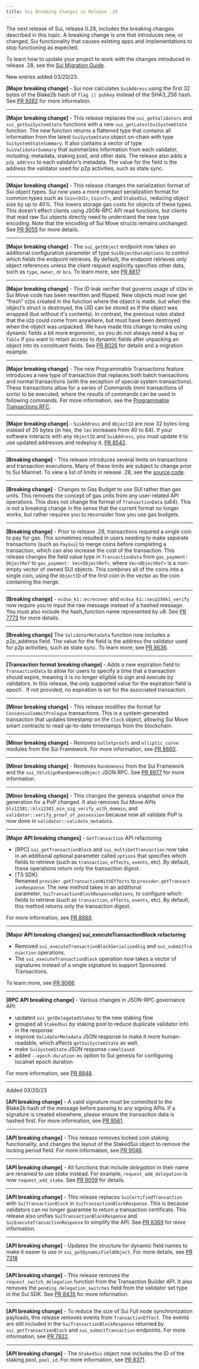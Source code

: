 ```yaml
---
title: Sui Breaking Changes in Release .28
---
```


The next release of Sui, release 0.28, includes the breaking changes described in this topic. A breaking change is one that introduces new, or changed, Sui functionality that causes existing apps and implementations to stop functioning as expected.

To learn how to update your project to work with the changes introduced in release .28, see the [Sui Migration Guide](sui-migration-guide.md).

New entries added 03/20/23.

**[Major breaking change]** - Sui now calculates `SuiAddress` using the first 32 bytes of the Blake2b hash of `flag || pubkey` instead of the SHA3_256 hash. See [PR 9262](https://github.com/MystenLabs/sui/pull/9262) for more information.

---

**[Major breaking change]** - This release replaces the `sui_getValidators` and `sui_getSuiSystemState` functions with a new `sui_getLatestSuiSystemState` function. The new function returns a flattened type that contains all information from the latest `SuiSystemState` object on-chain with type `SuiSystemStateSummary`. It also contains a vector of type `SuiValidatorSummary` that summarizes information from each validator, including: metadata, staking pool, and other data. The release also adds a `p2p_address` to each validator’s metadata. The value for the field is the address the validator used for p2p activities, such as state sync.

---

**[Major breaking change]** - This release changes the serialization format of Sui object types. Sui now uses a more compact serialization format for common types such as `Coin<SUI>`, `Coin<T>`, and `StakedSui`, reducing object size by up to 40%. This lowers storage gas costs for objects of these types. This doesn’t effect clients using JSON-RPC API read functions, but clients that read raw Sui objects directly need to understand the new type encoding. Note that the encoding of Sui Move structs remains unchanged. See [PR 9055](https://github.com/MystenLabs/sui/pull/9055) for more details.

---

**[Major breaking change]** - The `sui_getObject` endpoint now takes an additional configuration parameter of type `SuiObjectDataOptions` to control which fields the endpoint retrieves. By default, the endpoint retrieves only object references unless the client request explicitly specifies other data, such as `type`, `owner`, or `bcs`. To learn more, see [PR 8817](https://github.com/MystenLabs/sui/pull/8817)

---

**[Major breaking change]** - The ID leak verifier that governs usage of `UID`s in Sui Move code has been rewritten and flipped. New objects must now get “fresh” `UID`s created in the function where the object is made, but when the object’s struct is destroyed, the UID can be stored as if the object was wrapped (but without it's contents). In contrast, the previous rules stated that the `UID` could come from anywhere, but must have been destroyed when the object was unpacked. We have made this change to make using dynamic fields a bit more ergonomic, so you do not always need a `Bag` or `Table` if you want to retain access to dynamic fields after unpacking an object into its constituent fields. See [PR 8026](https://github.com/MystenLabs/sui/pull/8026) for details and a migration example.

---

**[Major breaking change]** - The new Programmable Transactions feature introduces a new type of transaction that replaces both batch transactions and normal transactions (with the exception of special system transactions). These transactions allow for a series of Commands (mini transactions of sorts) to be executed, where the results of commands can be used in following commands. For more information, see the [Programmable Transactions RFC](https://forums.sui.io/t/rfc-planned-feature-programmable-transactions/3823).

---

**[Major breaking change]** - `SuiAddress` and `ObjectID` are now 32 bytes long instead of 20 bytes (in hex, the `len` increases from 40 to 64). If your software interacts with any `ObjectID` and `SuiAddress`, you must update it to use updated addresses and redeploy it. [PR 8542](https://github.com/MystenLabs/sui/pull/8542).

---

**[Breaking change]** - This release introduces several limits on transactions and transaction executions. Many of these limits are subject to change prior to Sui Mainnet. To view a list of limits in release .28, see the [source code](https://github.com/MystenLabs/sui/blob/main/crates/sui-protocol-config/src/lib.rs#L716).

---

**[Breaking change]** - Changes to Gas Budget to use SUI rather than gas units. This removes the concept of gas units from any user-related API operations. This does not change the format of `TransactionData` (u64). This is not a breaking change in the sense that the current format no longer works, but rather requires you to reconsider how you use gas budgets.

---

**[Breaking change]** - Prior to release .28, transactions required a single coin to pay for gas. This sometimes resulted in users needing to make separate transactions (such as `PaySui`) to merge coins before completing a transaction, which can also increase the cost of the transaction. This release changes the field value type in `TransactionData` from `gas_payment: ObjectRef` to `gas_payment: Vec<ObjectRef>`, where `Vec<ObjectRef>` is a non-empty vector of owned SUI objects. This combines all of the coins into a single coin, using the `ObjectID` of the first coin in the vector as the coin containing the merge.

---

**[Breaking change]** - `ecdsa_k1::ecrecover` and `ecdsa_k1::secp256k1_verify` now require you to input the raw message instead of a hashed message. You must also include the hash_function name represented by u8. See [PR 7773](https://github.com/MystenLabs/sui/pull/7773) for more details.

---

**[Breaking change]** The `ValidatorMetadata` function now includes a p2p_address field. The value for the field is the address the validator used for p2p activities, such as state sync. To learn more, see [PR 8636](https://github.com/MystenLabs/sui/pull/8636).

---

**[Transaction format breaking change]** - Adds a new expiration field to `TransactionData` to allow for users to specify a time that a transaction should expire, meaning it is no longer eligible to sign and execute by validators. In this release, the only supported value for the expiration field is epoch`. If not provided, no expiration is set for the associated transaction.

---

**[Minor breaking change]** - This release modifies the format for `ConsensusCommitPrologue` transactions. This is a system-generated transaction that updates timestamp on the `Clock` object, allowing Sui Move smart contracts to read up-to-date timestamps from the blockchain.

---

**[Minor breaking change]** - Removes `bulletproofs` and `elliptic_curve` modules from the Sui Framework. For more information, see [PR 8660](https://github.com/MystenLabs/sui/pull/8660).

---

**[Minor breaking change]** - Removes `Randomness` from the Sui Framework and the `sui_tblsSignRandomnessObject` JSON RPC. See [PR 8977](https://github.com/MystenLabs/sui/pull/8977) for more information.

---

**[Minor breaking change]** - This changes the genesis snapshot since the generation for a PoP changed. It also removes Sui Move APIs `bls12381::bls12381_min_sig_verify_with_domain`, and `validator::verify_proof_of_possession` because now all validate PoP is now done in `validator::validate_metadata`.

---

**[Major API breaking changes]** - `GetTransaction` API refactoring

- [RPC] `sui_getTransactionBlock` and `sui_multiGetTransaction` now take in an additional optional parameter called `options` that specifies which fields to retrieve (such as `transaction`, `effects`, `events`, etc). By default, these operations return only the transaction digest.
- [TS SDK] Renamed `provider.getTransactionWithEffects` to `provider.getTransactionResponse`. The new method takes in an additional parameter, `SuiTransactionBlockResponseOptions`, to configure which fields to retrieve (such as `transaction`, `effects`, `events`, etc). By default, this method returns only the transaction digest.

For more information, see [PR 8888](https://github.com/MystenLabs/sui/pull/8888).

---

**[Major API breaking changes] sui_executeTransactionBlock refactoring**

- Removed `sui_executeTransactionBlockSerializedSig` and `sui_submitTransaction` operations.
- The `sui_executeTransactionBlock` operation now takes a vector of signatures instead of a single signature to support Sponsored Transactions.

To learn more, see [PR 9068](https://github.com/MystenLabs/sui/pull/9068).

---

**[RPC API breaking change]** - Various changes in JSON-RPC governance API:

- updated `sui_getDelegatedStakes` to the new staking flow
- grouped all `StakedSui` by staking pool to reduce duplicate validator info in the response
- improve `ValidatorMetadata` JSON response to make it more human-readable, which affects `getSuiSystemState` as well.
- make `SuiSystemState` JSON response `camelCased`
- added `--epoch-duration-ms` option to Sui genesis for configuring localnet epoch duration

For more information, see [PR 8848](https://github.com/MystenLabs/sui/pull/8848).

---

Added 03/20/23

**[API breaking change]** - A valid signature must be committed to the Blake2b hash of the message before passing to any signing APIs. If a signature is created elsewhere, please ensure the transaction data is hashed first. For more information, see [PR 9561](https://github.com/MystenLabs/sui/pull/9561).

---

**[API breaking change]** - This release removes locked coin staking functionality, and changes the layout of the StakedSui object to remove the locking period field. For more information, see [PR 9046](https://github.com/MystenLabs/sui/pull/9046).

---

**[API breaking change]** - All functions that include _delegation_ in their name are renamed to use _stake_ instead. For example, `request_add_delegation` is now `request_add_stake`. See [PR 9059](https://github.com/MystenLabs/sui/pull/9059) for details.

---

**[API breaking change]** - This release replaces `SuiCertifiedTransaction` with `SuiTransactionBlock` in `SuiTransactionBlockResponse`. This is because validators can no longer guarantee to return a transaction certificate. This release also unifies `SuiTransactionBlockResponse` and `SuiExecuteTransactionResponse` to simplify the API. See [PR 8369](https://github.com/MystenLabs/sui/pull/8369) for more information.

---

**[API breaking change]** - Updates the structure for dynamic field names to make it easier to use in `sui_getDynamicFieldObject`. For more details, see [PR 7318](https://github.com/MystenLabs/sui/pull/7318)

---

**[API breaking change]** - This release removes the `request_switch_delegation` function from the Transaction Builder API. It also removes the `pending_delegation_switches` field from the validator set type in the Sui SDK. See [PR 8435](https://github.com/MystenLabs/sui/pull/8435) for more information.

---

**[API breaking change]** - To reduce the size of Sui Full node synchronization payloads, this release removes events from `TransactionEffect`. The events are still included in the `SuiTransactionBlockResponse` returned by `sui_getTransactionBlock` and `sui_submitTransaction` endpoints. For more information, see [PR 7822](https://github.com/MystenLabs/sui/pull/7822).

---

**[API breaking change]** - The `StakedSui` object now includes the ID of the staking pool, `pool_id`. For more information, see [PR 8371](https://github.com/MystenLabs/sui/pull/8371).
